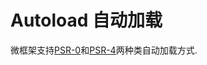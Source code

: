 Autoload 自动加载
=================

微框架支持[PSR-0][1]和[PSR-4][2]两种类自动加载方式.


[1]: https://github.com/php-fig/fig-standards/blob/master/accepted/PSR-0.md
[2]: https://github.com/php-fig/fig-standards/blob/master/accepted/PSR-4-autoloader.md